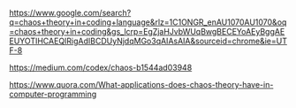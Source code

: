 https://www.google.com/search?q=chaos+theory+in+coding+language&rlz=1C1ONGR_enAU1070AU1070&oq=chaos+theory+in+coding&gs_lcrp=EgZjaHJvbWUqBwgBECEYoAEyBggAEEUYOTIHCAEQIRigAdIBCDUyNjdqMGo3qAIAsAIA&sourceid=chrome&ie=UTF-8

https://medium.com/codex/chaos-b1544ad03948

https://www.quora.com/What-applications-does-chaos-theory-have-in-computer-programming
